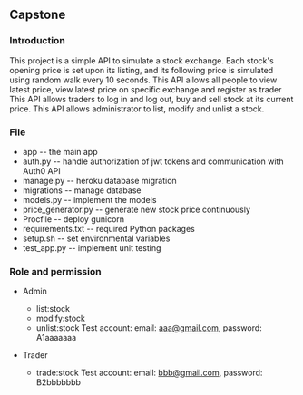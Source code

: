 Capstone
-----


### Introduction

This project is a simple API to simulate a stock exchange.
Each stock's opening price is set upon its listing, and its following price is simulated using random walk every 10 seconds.
This API allows all people to view latest price, view latest price on specific exchange and register as trader
This API allows traders to log in and log out, buy and sell stock at its current price.
This API allows administrator to list, modify and unlist a stock.


### File

* app -- the main app
* auth.py -- handle authorization of jwt tokens and communication with Auth0 API
* manage.py -- heroku database migration
* migrations -- manage database
* models.py -- implement the models
* price_generator.py -- generate new stock price continuously
* Procfile -- deploy gunicorn
* requirements.txt -- required Python packages
* setup.sh -- set environmental variables
* test_app.py -- implement unit testing


### Role and permission

* Admin
    * list:stock
    * modify:stock
    * unlist:stock
    Test account: email: aaa@gmail.com, password: A1aaaaaaa

* Trader
    * trade:stock
    Test account: email: bbb@gmail.com, password: B2bbbbbbb
